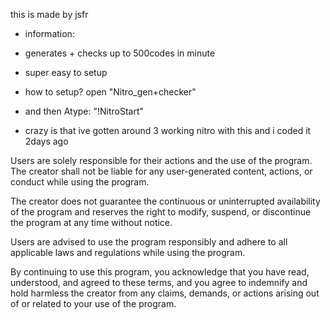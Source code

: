 this is made by jsfr

- information:

- generates + checks up to 500codes in minute
- super easy to setup
- how to setup? open "Nitro_gen+checker"
- and then Atype: "!NitroStart"

- crazy is that ive gotten around 3 working nitro with this
and i coded it 2days ago



Users are solely responsible for their actions and the use of the program. The creator shall not be liable for any user-generated content, actions, or conduct while using the program.

The creator does not guarantee the continuous or uninterrupted availability of the program and reserves the right to modify, suspend, or discontinue the program at any time without notice.

Users are advised to use the program responsibly and adhere to all applicable laws and regulations while using the program.

By continuing to use this program, you acknowledge that you have read, understood, and agreed to these terms, and you agree to indemnify and hold harmless the creator from any claims, demands, or actions arising out of or related to your use of the program.
